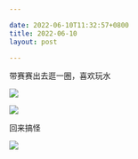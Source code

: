 ```yaml
---

date: 2022-06-10T11:32:57+0800
title: 2022-06-10
layout: post

---
```


带赛赛出去逛一圈，喜欢玩水

![](https://ohsaisai.oss-cn-shanghai.aliyuncs.com/2022/05/2022-05-29-1.heic?x-oss-process=style/ohsaisaih)

![](https://ohsaisai.oss-cn-shanghai.aliyuncs.com/2022/05/2022-05-29-2.heic?x-oss-process=style/ohsaisaih)

回来搞怪

![](https://ohsaisai.oss-cn-shanghai.aliyuncs.com/2022/05/2022-05-29-3.heic?x-oss-process=style/ohsaisaih)
